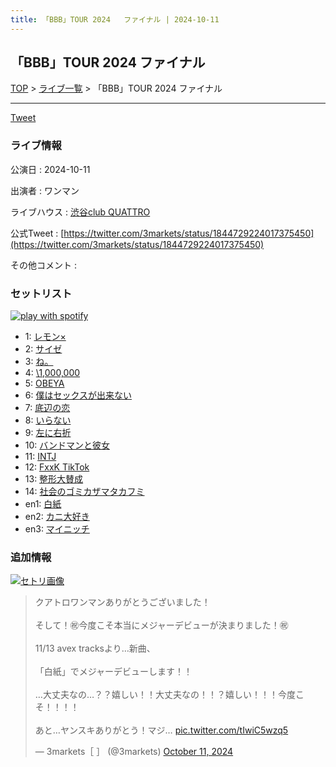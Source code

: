 ```yaml
---
title: 「BBB」TOUR 2024	ファイナル | 2024-10-11
---
```

## 「BBB」TOUR 2024	ファイナル

[TOP](/setlist/) > [ライブ一覧](lives.html) > 「BBB」TOUR 2024	ファイナル

___

<a href="https://twitter.com/share?ref_src=twsrc%5Etfw" data-text="3markets[ ]セットリスト > 「BBB」TOUR 2024	ファイナル" class="twitter-share-button" data-via="3markets" data-hashtags="3markets" data-related="3markets" data-show-count="false">Tweet</a>

### ライブ情報

公演日
:    2024-10-11

出演者
:    ワンマン

ライブハウス
:    [渋谷club QUATTRO](livehouse002.html)

公式Tweet
:    [https://twitter.com/3markets/status/1844729224017375450](https://twitter.com/3markets/status/1844729224017375450)

その他コメント
:    

### セットリスト


[![play with spotify](images/spotify-icon.png)](https://open.spotify.com/playlist/7eCJ5xQQkoImVEUYxk5spV)



*  1: [レモン×](song003.html)
*  2: [サイゼ](song004.html)
*  3: [ね。](song076.html)
*  4: [\1,000,000](song022.html)
*  5: [OBEYA](song021.html)
*  6: [僕はセックスが出来ない](song006.html)
*  7: [底辺の恋](song008.html)
*  8: [いらない](song078.html)
*  9: [左に右折](song087.html)
*  10: [バンドマンと彼女](song009.html)
*  11: [INTJ](song096.html)
*  12: [FxxK TikTok](song082.html)
*  13: [整形大賛成](song005.html)
*  14: [社会のゴミカザマタカフミ](song002.html)
*  en1: [白紙](song098.html)
*  en2: [カニ大好き](song079.html)
*  en3: [マイニッチ](song046.html)


### 追加情報

[![セトリ画像](images/150.jpg)](images/150.jpg)


<blockquote class="twitter-tweet"><p lang="ja" dir="ltr">クアトロワンマンありがとうございました！<br><br>そして！㊗️今度こそ本当にメジャーデビューが決まりました！㊗️<br><br>11/13 avex tracksより…新曲、<br><br>「白紙」でメジャーデビューします！！<br><br>…大丈夫なの…？？嬉しい！！大丈夫なの！！？嬉しい！！！今度こそ！！！！<br><br>あと…ヤンスキありがとう！マジ… <a href="https://t.co/tIwiC5wzq5">pic.twitter.com/tIwiC5wzq5</a></p>&mdash; 3markets［ ］ (@3markets) <a href="https://twitter.com/3markets/status/1844729224017375450?ref_src=twsrc%5Etfw">October 11, 2024</a></blockquote>
<script async src="https://platform.twitter.com/widgets.js" charset="utf-8"></script>




<script async src="https://platform.twitter.com/widgets.js" charset="utf-8"></script>